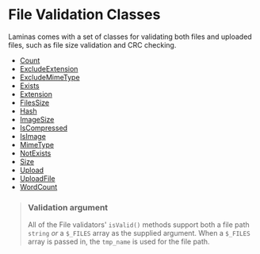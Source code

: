 # File Validation Classes

Laminas comes with a set of classes for validating both files and
uploaded files, such as file size validation and CRC checking.

- [Count](count.md)
- [ExcludeExtension](exclude-extension.md)
- [ExcludeMimeType](exclude-mime-type.md)
- [Exists](exists.md)
- [Extension](extension.md)
- [FilesSize](files-size.md)
- [Hash](hash.md)
- [ImageSize](image-size.md)
- [IsCompressed](is-compressed.md)
- [IsImage](is-image.md)
- [MimeType](mime-type.md)
- [NotExists](not-exists.md)
- [Size](size.md)
- [Upload](upload.md)
- [UploadFile](upload-file.md)
- [WordCount](word-count.md)

> ### Validation argument
>
> All of the File validators' `isValid()` methods support both a file path
> `string` *or* a `$_FILES` array as the supplied argument. When a `$_FILES`
> array is passed in, the `tmp_name` is used for the file path.
